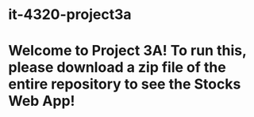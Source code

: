 # it-4320-project3a

<h1> Welcome to Project 3A! To run this, please download a zip file of the entire repository to see the Stocks Web App! </h1>
